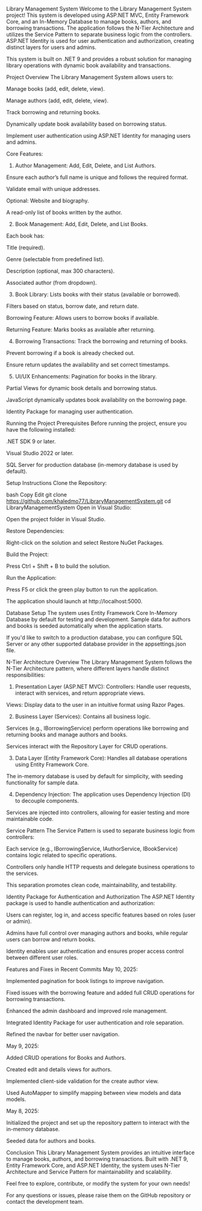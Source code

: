 Library Management System
Welcome to the Library Management System project! This system is developed using ASP.NET MVC, Entity Framework Core, and an In-Memory Database to manage books, authors, and borrowing transactions. The application follows the N-Tier Architecture and utilizes the Service Pattern to separate business logic from the controllers. ASP.NET Identity is used for user authentication and authorization, creating distinct layers for users and admins.

This system is built on .NET 9 and provides a robust solution for managing library operations with dynamic book availability and transactions.

Project Overview
The Library Management System allows users to:

Manage books (add, edit, delete, view).

Manage authors (add, edit, delete, view).

Track borrowing and returning books.

Dynamically update book availability based on borrowing status.

Implement user authentication using ASP.NET Identity for managing users and admins.

Core Features:
1. Author Management:
Add, Edit, Delete, and List Authors.

Ensure each author’s full name is unique and follows the required format.

Validate email with unique addresses.

Optional: Website and biography.

A read-only list of books written by the author.

2. Book Management:
Add, Edit, Delete, and List Books.

Each book has:

Title (required).

Genre (selectable from predefined list).

Description (optional, max 300 characters).

Associated author (from dropdown).

3. Book Library:
Lists books with their status (available or borrowed).

Filters based on status, borrow date, and return date.

Borrowing Feature: Allows users to borrow books if available.

Returning Feature: Marks books as available after returning.

4. Borrowing Transactions:
Track the borrowing and returning of books.

Prevent borrowing if a book is already checked out.

Ensure return updates the availability and set correct timestamps.

5. UI/UX Enhancements:
Pagination for books in the library.

Partial Views for dynamic book details and borrowing status.

JavaScript dynamically updates book availability on the borrowing page.

Identity Package for managing user authentication.

Running the Project
Prerequisites
Before running the project, ensure you have the following installed:

.NET SDK 9 or later.

Visual Studio 2022 or later.

SQL Server for production database (in-memory database is used by default).

Setup Instructions
Clone the Repository:

bash
Copy
Edit
git clone https://github.com/khaledmo77/LibraryManagementSystem.git
cd LibraryManagementSystem
Open in Visual Studio:

Open the project folder in Visual Studio.

Restore Dependencies:

Right-click on the solution and select Restore NuGet Packages.

Build the Project:

Press Ctrl + Shift + B to build the solution.

Run the Application:

Press F5 or click the green play button to run the application.

The application should launch at http://localhost:5000.

Database Setup
The system uses Entity Framework Core In-Memory Database by default for testing and development. Sample data for authors and books is seeded automatically when the application starts.

If you'd like to switch to a production database, you can configure SQL Server or any other supported database provider in the appsettings.json file.

N-Tier Architecture Overview
The Library Management System follows the N-Tier Architecture pattern, where different layers handle distinct responsibilities:

1. Presentation Layer (ASP.NET MVC):
Controllers: Handle user requests, interact with services, and return appropriate views.

Views: Display data to the user in an intuitive format using Razor Pages.

2. Business Layer (Services):
Contains all business logic.

Services (e.g., IBorrowingService) perform operations like borrowing and returning books and manage authors and books.

Services interact with the Repository Layer for CRUD operations.

3. Data Layer (Entity Framework Core):
Handles all database operations using Entity Framework Core.

The in-memory database is used by default for simplicity, with seeding functionality for sample data.

4. Dependency Injection:
The application uses Dependency Injection (DI) to decouple components.

Services are injected into controllers, allowing for easier testing and more maintainable code.

Service Pattern
The Service Pattern is used to separate business logic from controllers:

Each service (e.g., IBorrowingService, IAuthorService, IBookService) contains logic related to specific operations.

Controllers only handle HTTP requests and delegate business operations to the services.

This separation promotes clean code, maintainability, and testability.

Identity Package for Authentication and Authorization
The ASP.NET Identity package is used to handle authentication and authorization:

Users can register, log in, and access specific features based on roles (user or admin).

Admins have full control over managing authors and books, while regular users can borrow and return books.

Identity enables user authentication and ensures proper access control between different user roles.

Features and Fixes in Recent Commits
May 10, 2025:

Implemented pagination for book listings to improve navigation.

Fixed issues with the borrowing feature and added full CRUD operations for borrowing transactions.

Enhanced the admin dashboard and improved role management.

Integrated Identity Package for user authentication and role separation.

Refined the navbar for better user navigation.

May 9, 2025:

Added CRUD operations for Books and Authors.

Created edit and details views for authors.

Implemented client-side validation for the create author view.

Used AutoMapper to simplify mapping between view models and data models.

May 8, 2025:

Initialized the project and set up the repository pattern to interact with the in-memory database.

Seeded data for authors and books.

Conclusion
This Library Management System provides an intuitive interface to manage books, authors, and borrowing transactions. Built with .NET 9, Entity Framework Core, and ASP.NET Identity, the system uses N-Tier Architecture and Service Pattern for maintainability and scalability.

Feel free to explore, contribute, or modify the system for your own needs!

For any questions or issues, please raise them on the GitHub repository or contact the development team.
